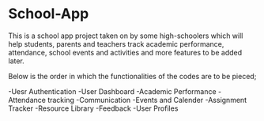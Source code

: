 # School-App
This is a school app project taken on by some high-schoolers which will help students, parents and teachers track academic performance, attendance, school events and activities and more features to be added later.

Below is the order in which the functionalities of the codes are to be pieced;

-Uesr Authentication
-User Dashboard
-Academic Performance
-Attendance tracking
-Communication
-Events and Calender
-Assignment Tracker
-Resource Library
-Feedback
-User Profiles
